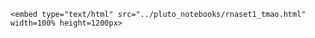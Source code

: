 ```@raw html
<embed type="text/html" src="../pluto_notebooks/rnaset1_tmao.html" width=100% height=1200px>
```
